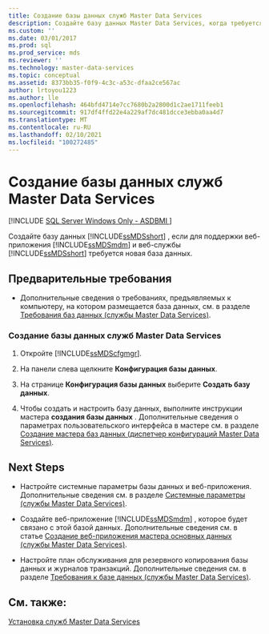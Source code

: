 ```yaml
---
title: Создание базы данных служб Master Data Services
description: Создайте базу данных Master Data Services, когда требуется новая база данных для поддержки диспетчер основных данных веб-приложения и веб-службы Master Data Services.
ms.custom: ''
ms.date: 03/01/2017
ms.prod: sql
ms.prod_service: mds
ms.reviewer: ''
ms.technology: master-data-services
ms.topic: conceptual
ms.assetid: 8373bb35-f0f9-4c3c-a53c-dfaa2ce567ac
author: lrtoyou1223
ms.author: lle
ms.openlocfilehash: 464bfd4714e7cc7680b2a2800d1c2ae1711feeb1
ms.sourcegitcommit: 917df4ffd22e4a229af7dc481dcce3ebba0aa4d7
ms.translationtype: MT
ms.contentlocale: ru-RU
ms.lasthandoff: 02/10/2021
ms.locfileid: "100272485"
---
```

# <a name="create-a-master-data-services-database"></a>Создание базы данных служб Master Data Services

[!INCLUDE [SQL Server Windows Only - ASDBMI ](../../includes/applies-to-version/sql-windows-only-asdbmi.md)]

  Создайте базу данных [!INCLUDE[ssMDSshort](../../includes/ssmdsshort-md.md)] , если для поддержки веб-приложения [!INCLUDE[ssMDSmdm](../../includes/ssmdsmdm-md.md)] и веб-службы [!INCLUDE[ssMDSshort](../../includes/ssmdsshort-md.md)] требуется новая база данных.  
  
## <a name="prerequisites"></a>Предварительные требования  
  
-   Дополнительные сведения о требованиях, предъявляемых к компьютеру, на котором размещается база данных, см. в разделе [Требования баз данных (службы Master Data Services)](../../master-data-services/install-windows/database-requirements-master-data-services.md).  
  
### <a name="to-create-a-master-data-services-database"></a>Создание базы данных служб Master Data Services  
  
1.  Откройте [!INCLUDE[ssMDScfgmgr](../../includes/ssmdscfgmgr-md.md)].  
  
2.  На панели слева щелкните **Конфигурация базы данных**.  
  
3.  На странице **Конфигурация базы данных** выберите **Создать базу данных**.  
  
4.  Чтобы создать и настроить базу данных, выполните инструкции мастера **создания базы данных** . Дополнительные сведения о параметрах пользовательского интерфейса в мастере см. в разделе [Создание мастера баз данных (диспетчер конфигураций Master Data Services)](../../master-data-services/create-database-wizard-master-data-services-configuration-manager.md).  
  
## <a name="next-steps"></a>Next Steps  
  
-   Настройте системные параметры базы данных и веб-приложения. Дополнительные сведения см. в разделе [Системные параметры (службы Master Data Services)](../../master-data-services/system-settings-master-data-services.md).  
  
-   Создайте веб-приложение [!INCLUDE[ssMDSmdm](../../includes/ssmdsmdm-md.md)] , которое будет связано с этой базой данных. Дополнительные сведения см. в статье [Создание веб-приложения мастера основных данных (службы Master Data Services)](../../master-data-services/install-windows/create-a-master-data-manager-web-application-master-data-services.md).  
  
-   Настройте план обслуживания для резервного копирования базы данных и журналов транзакций. Дополнительные сведения см. в разделе [Требования к базе данных (службы Master Data Services)](../../master-data-services/install-windows/database-requirements-master-data-services.md).  
  
## <a name="see-also"></a>См. также:  
 [Установка служб Master Data Services](../../master-data-services/install-windows/install-master-data-services.md)  
  
  
